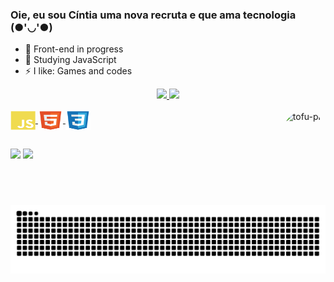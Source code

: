 ### Oie, eu sou Cíntia uma nova recruta e que ama tecnologia (●'◡'●) 

- 🔭 Front-end in progress
- 🌱 Studying JavaScript
- ⚡ I like: Games and codes

<div align="center">
  <a href="https://github.com/tofuzinha">
  <img height="180em" src="https://github-readme-stats.vercel.app/api?username=tofuzinha&show_icons=true&theme=dracula&include_all_commits=true&count_private=true"/>
  <img height="180em" src="https://github-readme-stats.vercel.app/api/top-langs/?username=tofuzinha&layout=compact&langs_count=7&theme=dracula"/>
</div>
<div style="display: inline_block"><br>
  <img align="center" alt="tofu-Js" height="30" width="40" src="https://raw.githubusercontent.com/devicons/devicon/master/icons/javascript/javascript-plain.svg">
  <img align="center" alt="tofu-HTML" height="30" width="40" src="https://raw.githubusercontent.com/devicons/devicon/master/icons/html5/html5-original.svg">
  <img align="center" alt="tofu-CSS" height="30" width="40" src="https://raw.githubusercontent.com/devicons/devicon/master/icons/css3/css3-original.svg">
  <img align="right" alt="tofu-pic" height="150" style="border-radius:50px;" src="https://i.picasion.com/pic91/49dd07ef613a67b7fbca0db844df055e.gif">
</div>
  
  ##
  
<div> 
  <a href = "mailto:cinthya.artesg@gmail.com"><img src="https://img.shields.io/badge/-Gmail-%23333?style=for-the-badge&logo=gmail&logoColor=white" target="_blank"></a>
  <a href="https://www.linkedin.com/in/cintia-souza-4690b1b4/" target="_blank"><img src="https://img.shields.io/badge/-LinkedIn-%230077B5?style=for-the-badge&logo=linkedin&logoColor=white" target="_blank"></a> 
 
  ![Snake animation](https://github.com/tofuzinha/tofuzinha/blob/output/github-contribution-grid-snake.svg)
 
</div>
